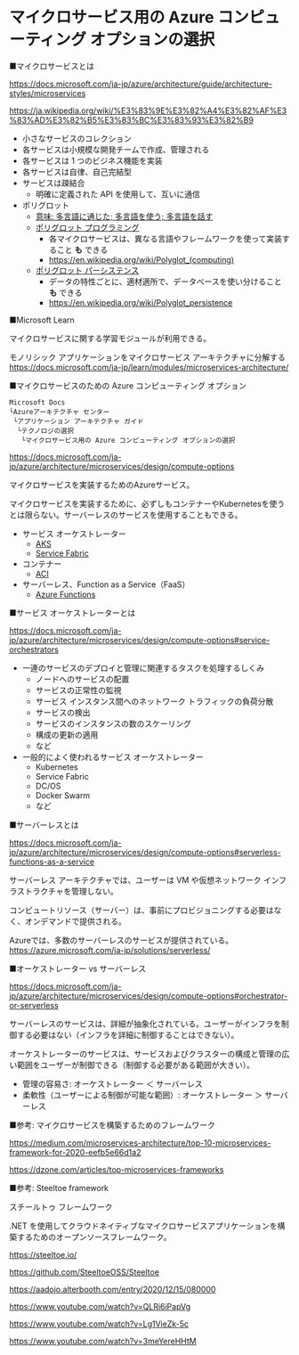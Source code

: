 # マイクロサービス用の Azure コンピューティング オプションの選択


■マイクロサービスとは

https://docs.microsoft.com/ja-jp/azure/architecture/guide/architecture-styles/microservices

https://ja.wikipedia.org/wiki/%E3%83%9E%E3%82%A4%E3%82%AF%E3%83%AD%E3%82%B5%E3%83%BC%E3%83%93%E3%82%B9

- 小さなサービスのコレクション
- 各サービスは小規模な開発チームで作成、管理される
- 各サービスは 1 つのビジネス機能を実装
- 各サービスは自律、自己完結型
- サービスは疎結合
  - 明確に定義された API を使用して、互いに通信
- ポリグロット
  - [意味: 多言語に通じた; 多言語を使う; 多言語を話す](https://ejje.weblio.jp/content/polyglot)
  - [ポリグロット プログラミング](https://www.google.com/search?q=Polyglot+Programming)
    - 各マイクロサービスは、異なる言語やフレームワークを使って実装すること **も** できる
    - https://en.wikipedia.org/wiki/Polyglot_(computing)
  - [ポリグロット パーシステンス](https://www.google.com/search?q=polyglot+persistence)
    - データの特性ごとに、適材適所で、データベースを使い分けること **も** できる
    - https://en.wikipedia.org/wiki/Polyglot_persistence

■Microsoft Learn 

マイクロサービスに関する学習モジュールが利用できる。

モノリシック アプリケーションをマイクロサービス アーキテクチャに分解する
https://docs.microsoft.com/ja-jp/learn/modules/microservices-architecture/

■マイクロサービスのための Azure コンピューティング オプション

```
Microsoft Docs
└Azureアーキテクチャ センター
 └アプリケーション アーキテクチャ ガイド
  └テクノロジの選択
   └マイクロサービス用の Azure コンピューティング オプションの選択
```

https://docs.microsoft.com/ja-jp/azure/architecture/microservices/design/compute-options

マイクロサービスを実装するためのAzureサービス。

マイクロサービスを実装するために、必ずしもコンテナーやKubernetesを使うとは限らない。サーバーレスのサービスを使用することもできる。

- サービス オーケストレーター
  - [AKS](https://docs.microsoft.com/ja-jp/azure/aks/intro-kubernetes)
  - [Service Fabric](https://docs.microsoft.com/ja-jp/azure/service-fabric/service-fabric-overview)
- コンテナー
  - [ACI](https://docs.microsoft.com/ja-jp/azure/container-instances/container-instances-overview)
- サーバーレス、Function as a Service（FaaS）
  - [Azure Functions](https://docs.microsoft.com/ja-jp/azure/azure-functions/functions-overview)

■サービス オーケストレーターとは

https://docs.microsoft.com/ja-jp/azure/architecture/microservices/design/compute-options#service-orchestrators

- 一連のサービスのデプロイと管理に関連するタスクを処理するしくみ
  - ノードへのサービスの配置
  - サービスの正常性の監視
  - サービス インスタンス間へのネットワーク トラフィックの負荷分散
  - サービスの検出
  - サービスのインスタンスの数のスケーリング
  - 構成の更新の適用
  - など
- 一般的によく使われるサービス オーケストレーター
  - Kubernetes
  - Service Fabric
  - DC/OS
  - Docker Swarm
  - など

■サーバーレスとは

https://docs.microsoft.com/ja-jp/azure/architecture/microservices/design/compute-options#serverless-functions-as-a-service

サーバーレス アーキテクチャでは、ユーザーは VM や仮想ネットワーク インフラストラクチャを管理しない。

コンピュートリソース（サーバー）は、事前にプロビジョニングする必要はなく、オンデマンドで提供される。

Azureでは、多数のサーバーレスのサービスが提供されている。
https://azure.microsoft.com/ja-jp/solutions/serverless/

■オーケストレーター vs サーバーレス

https://docs.microsoft.com/ja-jp/azure/architecture/microservices/design/compute-options#orchestrator-or-serverless

サーバーレスのサービスは、詳細が抽象化されている。ユーザーがインフラを制御する必要はない（インフラを詳細に制御することはできない）。

オーケストレーターのサービスは、サービスおよびクラスターの構成と管理の広い範囲をユーザーが制御できる（制御する必要がある範囲が大きい）。

- 管理の容易さ: オーケストレーター ＜ サーバーレス
- 柔軟性（ユーザーによる制御が可能な範囲）: オーケストレーター ＞ サーバーレス 


■参考: マイクロサービスを構築するためのフレームワーク

https://medium.com/microservices-architecture/top-10-microservices-framework-for-2020-eefb5e66d1a2

https://dzone.com/articles/top-microservices-frameworks

■参考: Steeltoe framework

スチールトゥ フレームワーク

.NET を使用してクラウドネイティブなマイクロサービスアプリケーションを構築するためのオープンソースフレームワーク。

https://steeltoe.io/

https://github.com/SteeltoeOSS/Steeltoe

https://aadojo.alterbooth.com/entry/2020/12/15/080000

https://www.youtube.com/watch?v=QLRi6iPapVg

https://www.youtube.com/watch?v=Lg1VieZk-5c

https://www.youtube.com/watch?v=3meYereHHtM
